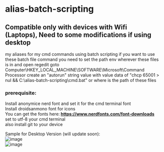 # alias-batch-scripting
## Compatible only with devices with Wifi (Laptops), Need to some modifications if using desktop
my aliases for my cmd commands using batch scripting
if you want to use these batch file command you need to set the path env wherever these files is in and 
open regedit goto Computer\HKEY_LOCAL_MACHINE\SOFTWARE\Microsoft\Command Processor
create an "autorun" string value with value data of "chcp 65001 > nul && C:\alias-batch-scripting\cmd.bat" or where is the path of these files

### prerequisite:
Install anonymice nerd font and set it for the cmd terminal font <br/>
Install droidsanmono font for icons<br/>
You can get the fonts here:<b> https://www.nerdfonts.com/font-downloads </b></br>
set to utf-8 your cmd terminal<br/>
also install git to your device<br/>

Sample for Desktop Version (will update soon):</br>
![image](https://user-images.githubusercontent.com/5716545/138541945-fbba7df4-2a08-4535-bfa3-f6cde2638ec9.png)</br>
![image](https://user-images.githubusercontent.com/5716545/138541955-b16fc3ff-83a5-476b-ad08-f8e67fc535f1.png)


